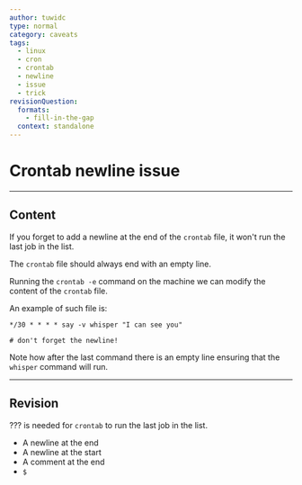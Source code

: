 ```yaml
---
author: tuwidc
type: normal
category: caveats
tags:
  - linux
  - cron
  - crontab
  - newline
  - issue
  - trick
revisionQuestion:
  formats:
    - fill-in-the-gap
  context: standalone
---
```


# Crontab newline issue


---

## Content

If you forget to add a newline at the end of the `crontab` file, it won't run the last job in the list. 

The `crontab` file should always end with an empty line.

Running the `crontab -e` command on the machine we can modify the content of the `crontab` file.

An example of such file is:

```plain-text
*/30 * * * * say -v whisper "I can see you"

# don't forget the newline!
```

Note how after the last command there is an empty line ensuring that the `whisper` command will run.


---

## Revision

??? is needed for `crontab` to run the last job in the list.

- A newline at the end
- A newline at the start
- A comment at the end
- `$`
